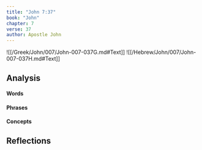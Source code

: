 ```yaml
---
title: "John 7:37"
book: "John"
chapter: 7
verse: 37
author: Apostle John
---
```

![[/Greek/John/007/John-007-037G.md#Text]]
![[/Hebrew/John/007/John-007-037H.md#Text]]

## Analysis

#### Words

#### Phrases

#### Concepts

## Reflections

